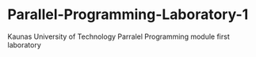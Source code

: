 # Parallel-Programming-Laboratory-1
Kaunas University of Technology Parralel Programming module first laboratory
